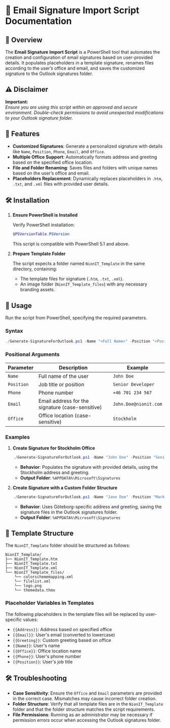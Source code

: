 # 📄 **Email Signature Import Script Documentation**

## 🚀 **Overview**

The **Email Signature Import Script** is a PowerShell tool that automates the creation and configuration of email signatures based on user-provided details. It populates placeholders in a template signature, renames files according to the user’s office and email, and saves the customized signature to the Outlook signatures folder.

## ⚠️ **Disclaimer**

**Important:**  
_Ensure you are using this script within an approved and secure environment. Double-check permissions to avoid unexpected modifications to your Outlook signature folder._

## 🌟 **Features**

- **Customized Signatures**: Generate a personalized signature with details like `Name`, `Position`, `Phone`, `Email`, and `Office`.
- **Multiple Office Support**: Automatically formats address and greeting based on the specified office location.
- **File and Folder Renaming**: Saves files and folders with unique names based on the user’s office and email.
- **Placeholders Replacement**: Dynamically replaces placeholders in `.htm`, `.txt`, and `.xml` files with provided user details.

## 🛠 **Installation**

1. **Ensure PowerShell is Installed**

   Verify PowerShell installation:

   ```powershell
   $PSVersionTable.PSVersion
   ```

   This script is compatible with PowerShell 5.1 and above.

2. **Prepare Template Folder**

   The script expects a folder named `NionIT_Template` in the same directory, containing:
   - The template files for signature (`.htm`, `.txt`, `.xml`).
   - An image folder (`NionIT_Template_files`) with any necessary branding assets.

## 📖 **Usage**

Run the script from PowerShell, specifying the required parameters.

### **Syntax**

```powershell
./Generate-SignatureForOutlook.ps1 -Name "<Full Name>" -Position "<Position>" -Phone "<Phone Number>" -Email "<Email Address>" -Office "<Office Name>"
```

### **Positional Arguments**

| **Parameter** | **Description**                                             | **Example**               |
|---------------|-------------------------------------------------------------|---------------------------|
| `Name`        | Full name of the user                                       | `John Doe`                |
| `Position`    | Job title or position                                       | `Senior Developer`        |
| `Phone`       | Phone number                                                | `+46 701 234 567`         |
| `Email`       | Email address for the signature (case-sensitive)            | `John.Doe@nionit.com`     |
| `Office`      | Office location (case-sensitive)                            | `Stockholm`               |

### **Examples**

1. **Create Signature for Stockholm Office**

   ```powershell
   ./Generate-SignatureForOutlook.ps1 -Name "John Doe" -Position "Senior Developer" -Phone "+46 701 234 567" -Email "john.doe@nionit.com" -Office "Stockholm"
   ```

   - **Behavior**: Populates the signature with provided details, using the Stockholm address and greeting.
   - **Output Folder**: `%APPDATA%\Microsoft\Signatures`

2. **Create Signature with a Custom Folder Structure**

   ```powershell
   ./Generate-SignatureForOutlook.ps1 -Name "Jane Doe" -Position "Marketing Manager" -Phone "+46 701 456 789" -Email "jane.doe@nionit.com" -Office "Göteborg"
   ```

   - **Behavior**: Uses Göteborg-specific address and greeting, saving the signature files in the Outlook signatures folder.
   - **Output Folder**: `%APPDATA%\Microsoft\Signatures`

## 🧩 **Template Structure**

The `NionIT_Template` folder should be structured as follows:

```
NionIT_Template/
├── NionIT_Template.htm
├── NionIT_Template.txt
├── NionIT_Template.xml
└── NionIT_Template_files/
    └── colorschememapping.xml
    └── filelist.xml
    └── logo.png
    └── themedata.thmx
```

### Placeholder Variables in Templates

The following placeholders in the template files will be replaced by user-specific values:

- `{{Address}}`: Address based on specified office
- `{{Email}}`: User's email (converted to lowercase)
- `{{Greeting}}`: Custom greeting based on office
- `{{Name}}`: User's name
- `{{Office}}`: Office location name
- `{{Phone}}`: User's phone number
- `{{Position}}`: User's job title

## 🛠 **Troubleshooting**

- **Case Sensitivity**: Ensure the `Office` and `Email` parameters are provided in the correct case. Mismatches may cause incorrect folder creation.
- **Folder Structure**: Verify that all template files are in the `NionIT_Template` folder and that the folder structure matches the script requirements.
- **File Permissions**: Running as an administrator may be necessary if permission errors occur when accessing the Outlook signatures folder.
